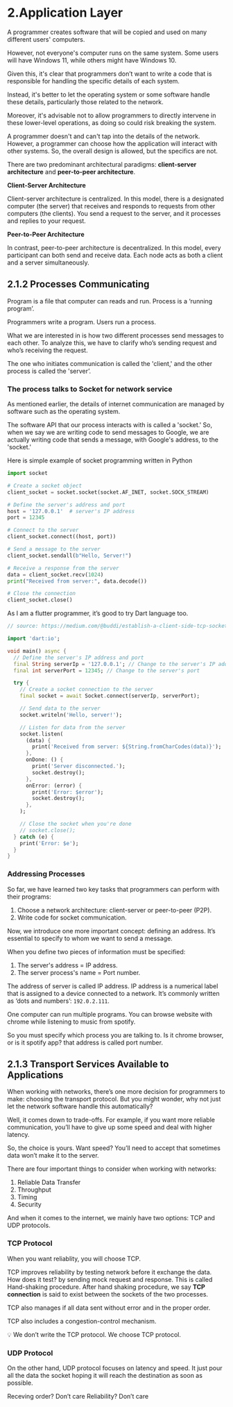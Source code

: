 # 2.Application Layer

A programmer creates software that will be copied and used on many different users' computers.

However, not everyone's computer runs on the same system. Some users will have Windows 11, while others might have Windows 10.

Given this, it's clear that programmers don’t want to write a code that is responsible for handling the specific details of each system.

Instead, it's better to let the operating system or some software handle these details, particularly those related to the network.

Moreover, it's advisable not to allow programmers to directly intervene in these lower-level operations, as doing so could risk breaking the system.

A programmer doesn't and can't tap into the details of the network. However, a programmer can choose how the application will interact with other systems. So, the overall design is allowed, but the specifics are not.

There are two predominant architectural paradigms: **client-server architecture** and **peer-to-peer architecture**.

**Client-Server Architecture**

Client-server architecture is centralized. In this model, there is a designated computer (the server) that receives and responds to requests from other computers (the clients). You send a request to the server, and it processes and replies to your request.

**Peer-to-Peer Architecture**

In contrast, peer-to-peer architecture is decentralized. In this model, every participant can both send and receive data. Each node acts as both a client and a server simultaneously.

## **2.1.2 Processes Communicating**

Program is a file that computer can reads and run. Process is a ‘running program’.

Programmers write a program. Users run a process.

What we are interested in is how two different processes send messages to each other. To analyze this, we have to clarify who’s sending request and who’s receiving the request.

The one who initiates communication is called the 'client,' and the other process is called the 'server’.

### **The process talks to Socket for network service**

As mentioned earlier, the details of internet communication are managed by software such as the operating system.

The software API that our process interacts with is called a 'socket.' So, when we say we are writing code to send messages to Google, we are actually writing code that sends a message, with Google's address, to the 'socket.'

Here is simple example of socket programming written in Python

```python
import socket

# Create a socket object
client_socket = socket.socket(socket.AF_INET, socket.SOCK_STREAM)

# Define the server's address and port
host = '127.0.0.1'  # server's IP address
port = 12345

# Connect to the server
client_socket.connect((host, port))

# Send a message to the server
client_socket.sendall(b"Hello, Server!")

# Receive a response from the server
data = client_socket.recv(1024)
print("Received from server:", data.decode())

# Close the connection
client_socket.close()

```

As I am a flutter programmer, it’s good to try Dart language too.

```dart
// source: https://medium.com/@buddi/establish-a-client-side-tcp-socket-connection-for-data-communication-using-the-dart-io-117e2f76b540

import 'dart:io';

void main() async {
  // Define the server's IP address and port
  final String serverIp = '127.0.0.1'; // Change to the server's IP address
  final int serverPort = 12345; // Change to the server's port

  try {
    // Create a socket connection to the server
    final socket = await Socket.connect(serverIp, serverPort);

    // Send data to the server
    socket.writeln('Hello, server!');

    // Listen for data from the server
    socket.listen(
      (data) {
        print('Received from server: ${String.fromCharCodes(data)}');
      },
      onDone: () {
        print('Server disconnected.');
        socket.destroy();
      },
      onError: (error) {
        print('Error: $error');
        socket.destroy();
      },
    );

    // Close the socket when you're done
    // socket.close();
  } catch (e) {
    print('Error: $e');
  }
}
```

### **Addressing Processes**

So far, we have learned two key tasks that programmers can perform with their programs:

1. Choose a network architecture: client-server or peer-to-peer (P2P).
2. Write code for socket communication.

Now, we introduce one more important concept: defining an address. It’s essential to specify to whom we want to send a message.

When you define two pieces of information must be specified:

1. The server's address = IP address.
2. The server process's name = Port number.

The address of server is called IP address. IP address is a numerical label that is assigned to a device connected to a network. It’s commonly written as ‘dots and numbers’: `192.0.2.111`.

One computer can run multiple programs. You can browse website with chrome while listening to music from spotify.

So you must specify which process you are talking to. Is it chrome browser, or is it spotify app? that address is called port number.

## **2.1.3 Transport Services Available to Applications**

When working with networks, there’s one more decision for programmers to make: choosing the transport protocol. But you might wonder, why not just let the network software handle this automatically?

Well, it comes down to trade-offs. For example, if you want more reliable communication, you’ll have to give up some speed and deal with higher latency.

So, the choice is yours. Want speed? You’ll need to accept that sometimes data won’t make it to the server.

There are four important things to consider when working with networks:

1. Reliable Data Transfer
2. Throughput
3. Timing
4. Security

And when it comes to the internet, we mainly have two options: TCP and UDP protocols.

### **TCP Protocol**

When you want reliablity, you will choose TCP.

TCP improves reliability by testing network before it exchange the data. How does it test? by sending mock request and response. This is called Hand-shaking procedure. After hand shaking procedure, we say **TCP connection** is said to exist between the sockets of the two processes.

TCP also manages if all data sent without error and in the proper order.

TCP also includes a congestion-control mechanism.

<aside>
💡 We don’t write the TCP protocol. We choose TCP protocol.

</aside>

### UDP Protocol

On the other hand, UDP protocol focuses on latency and speed. It just pour all the data the socket hoping it will reach the destination as soon as possible.

Receving order? Don’t care
Reliability? Don’t care
